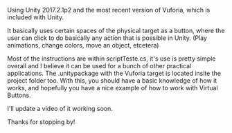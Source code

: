 Using Unity 2017.2.1p2 and the most recent version of Vuforia, which is included with Unity. 

It basically uses certain spaces of the physical target as a button, where the user can click to do basically any action that is possible in Unity. (Play animations, change colors, move an object, etcetera)

Most of the instructions are within scriptTeste.cs, it's use is pretty simple overall and I believe it can be used for a bunch of other practical applications. The .unitypackage with the Vuforia target is located insite the project folder too. With this, you should have a basic knowledge of how it works, and hopefully you have a nice example of how to work with Virtual Buttons.

I'll update a video of it working soon. 

Thanks for stopping by!
